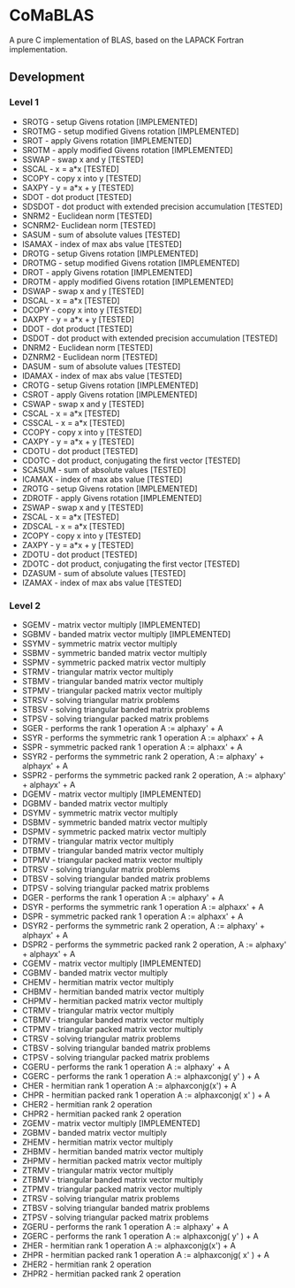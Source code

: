 # CoMaBLAS
A pure C implementation of BLAS, based on the LAPACK Fortran implementation.

## Development 

### Level 1
- SROTG - setup Givens rotation [IMPLEMENTED]
- SROTMG - setup modified Givens rotation [IMPLEMENTED]
- SROT - apply Givens rotation [IMPLEMENTED]
- SROTM - apply modified Givens rotation [IMPLEMENTED]
- SSWAP - swap x and y [TESTED]
- SSCAL - x = a*x [TESTED]
- SCOPY - copy x into y [TESTED]
- SAXPY - y = a*x + y [TESTED]
- SDOT - dot product [TESTED]
- SDSDOT - dot product with extended precision accumulation [TESTED]
- SNRM2 - Euclidean norm [TESTED]
- SCNRM2- Euclidean norm [TESTED]
- SASUM - sum of absolute values [TESTED]
- ISAMAX - index of max abs value [TESTED]
- DROTG - setup Givens rotation [IMPLEMENTED]
- DROTMG - setup modified Givens rotation [IMPLEMENTED]
- DROT - apply Givens rotation [IMPLEMENTED]
- DROTM - apply modified Givens rotation [IMPLEMENTED]
- DSWAP - swap x and y [TESTED]
- DSCAL - x = a*x [TESTED]
- DCOPY - copy x into y [TESTED]
- DAXPY - y = a*x + y [TESTED]
- DDOT - dot product [TESTED]
- DSDOT - dot product with extended precision accumulation [TESTED]
- DNRM2 - Euclidean norm [TESTED]
- DZNRM2 - Euclidean norm [TESTED]
- DASUM - sum of absolute values [TESTED]
- IDAMAX - index of max abs value [TESTED]
- CROTG - setup Givens rotation [IMPLEMENTED]
- CSROT - apply Givens rotation [IMPLEMENTED]
- CSWAP - swap x and y [TESTED]
- CSCAL - x = a*x [TESTED]
- CSSCAL - x = a*x [TESTED]
- CCOPY - copy x into y [TESTED]
- CAXPY - y = a*x + y [TESTED]
- CDOTU - dot product [TESTED]
- CDOTC - dot product, conjugating the first vector [TESTED]
- SCASUM - sum of absolute values [TESTED]
- ICAMAX - index of max abs value [TESTED]
- ZROTG - setup Givens rotation [IMPLEMENTED]
- ZDROTF - apply Givens rotation [IMPLEMENTED]
- ZSWAP - swap x and y [TESTED]
- ZSCAL - x = a*x [TESTED]
- ZDSCAL - x = a*x [TESTED]
- ZCOPY - copy x into y [TESTED]
- ZAXPY - y = a*x + y [TESTED]
- ZDOTU - dot product [TESTED]
- ZDOTC - dot product, conjugating the first vector [TESTED]
- DZASUM - sum of absolute values [TESTED]
- IZAMAX - index of max abs value [TESTED]

### Level 2
- SGEMV - matrix vector multiply [IMPLEMENTED]
- SGBMV - banded matrix vector multiply [IMPLEMENTED]
- SSYMV - symmetric matrix vector multiply
- SSBMV - symmetric banded matrix vector multiply
- SSPMV - symmetric packed matrix vector multiply
- STRMV - triangular matrix vector multiply
- STBMV - triangular banded matrix vector multiply
- STPMV - triangular packed matrix vector multiply
- STRSV - solving triangular matrix problems
- STBSV - solving triangular banded matrix problems
- STPSV - solving triangular packed matrix problems
- SGER - performs the rank 1 operation A := alpha*x*y' + A
- SSYR - performs the symmetric rank 1 operation A := alpha*x*x' + A
- SSPR - symmetric packed rank 1 operation A := alpha*x*x' + A
- SSYR2 - performs the symmetric rank 2 operation, A := alpha*x*y' + alpha*y*x' + A
- SSPR2 - performs the symmetric packed rank 2 operation, A := alpha*x*y' + alpha*y*x' + A
- DGEMV - matrix vector multiply [IMPLEMENTED]
- DGBMV - banded matrix vector multiply
- DSYMV - symmetric matrix vector multiply
- DSBMV - symmetric banded matrix vector multiply
- DSPMV - symmetric packed matrix vector multiply
- DTRMV - triangular matrix vector multiply
- DTBMV - triangular banded matrix vector multiply
- DTPMV - triangular packed matrix vector multiply
- DTRSV - solving triangular matrix problems
- DTBSV - solving triangular banded matrix problems
- DTPSV - solving triangular packed matrix problems
- DGER - performs the rank 1 operation A := alpha*x*y' + A
- DSYR - performs the symmetric rank 1 operation A := alpha*x*x' + A
- DSPR - symmetric packed rank 1 operation A := alpha*x*x' + A
- DSYR2 - performs the symmetric rank 2 operation, A := alpha*x*y' + alpha*y*x' + A
- DSPR2 - performs the symmetric packed rank 2 operation, A := alpha*x*y' + alpha*y*x' + A
- CGEMV - matrix vector multiply [IMPLEMENTED]
- CGBMV - banded matrix vector multiply
- CHEMV - hermitian matrix vector multiply
- CHBMV - hermitian banded matrix vector multiply
- CHPMV - hermitian packed matrix vector multiply
- CTRMV - triangular matrix vector multiply
- CTBMV - triangular banded matrix vector multiply
- CTPMV - triangular packed matrix vector multiply
- CTRSV - solving triangular matrix problems
- CTBSV - solving triangular banded matrix problems
- CTPSV - solving triangular packed matrix problems
- CGERU - performs the rank 1 operation A := alpha*x*y' + A
- CGERC - performs the rank 1 operation A := alpha*x*conjg( y' ) + A
- CHER - hermitian rank 1 operation A := alpha*x*conjg(x') + A
- CHPR - hermitian packed rank 1 operation A := alpha*x*conjg( x' ) + A
- CHER2 - hermitian rank 2 operation
- CHPR2 - hermitian packed rank 2 operation
- ZGEMV - matrix vector multiply [IMPLEMENTED]
- ZGBMV - banded matrix vector multiply
- ZHEMV - hermitian matrix vector multiply
- ZHBMV - hermitian banded matrix vector multiply
- ZHPMV - hermitian packed matrix vector multiply
- ZTRMV - triangular matrix vector multiply
- ZTBMV - triangular banded matrix vector multiply
- ZTPMV - triangular packed matrix vector multiply
- ZTRSV - solving triangular matrix problems
- ZTBSV - solving triangular banded matrix problems
- ZTPSV - solving triangular packed matrix problems
- ZGERU - performs the rank 1 operation A := alpha*x*y' + A
- ZGERC - performs the rank 1 operation A := alpha*x*conjg( y' ) + A
- ZHER - hermitian rank 1 operation A := alpha*x*conjg(x') + A
- ZHPR - hermitian packed rank 1 operation A := alpha*x*conjg( x' ) + A
- ZHER2 - hermitian rank 2 operation
- ZHPR2 - hermitian packed rank 2 operation